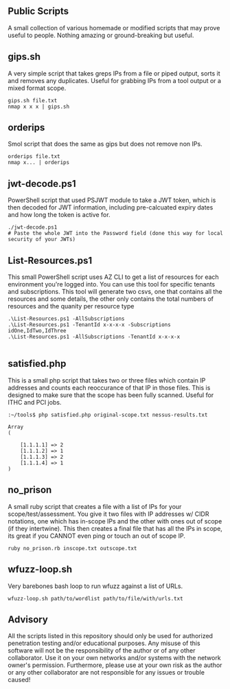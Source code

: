 ## Public Scripts

A small collection of various homemade or modified scripts that may prove useful to people. Nothing amazing or ground-breaking but useful.

## gips.sh

A very simple script that takes greps IPs from a file or piped output, sorts it and removes any duplicates. Useful for grabbing IPs from a tool output or a mixed format scope.
```
gips.sh file.txt
nmap x x x | gips.sh
```

## orderips

Smol script that does the same as gips but does not remove non IPs.
```
orderips file.txt
nmap x... | orderips
```

## jwt-decode.ps1

PowerShell script that used PSJWT module to take a JWT token, which is then decoded for JWT information, including pre-calcuated expiry dates and how long the token is active for.

```
./jwt-decode.ps1
# Paste the whole JWT into the Password field (done this way for local security of your JWTs)
```

## List-Resources.ps1

This small PowerShell script uses AZ CLI to get a list of resources for each environment you're logged into. You can use this tool for specific tenants and subscriptions. This tool will generate two csvs, one that contains all the resources and some details, the other only contains the total numbers of resources and the quanity per resource type 

```
.\List-Resources.ps1 -AllSubscriptions
.\List-Resources.ps1 -TenantId x-x-x-x -Subscriptions idOne,IdTwo,IdThree
.\List-Resources.ps1 -AllSubscriptions -TenantId x-x-x-x


```

## satisfied.php

This is a small php script that takes two or three files which contain IP addresses and counts each reoccurance of that IP in those files. This is designed to make sure that the scope has been fully scanned. Useful for ITHC and PCI jobs.
```
:~/tools$ php satisfied.php original-scope.txt nessus-results.txt

Array
(

    [1.1.1.1] => 2
    [1.1.1.2] => 1
    [1.1.1.3] => 2
    [1.1.1.4] => 1
)
```

## no_prison

A small ruby script that creates a file with a list of IPs for your scope/test/assessment. You give it two files with IP addresses w/ CIDR notations, one which has in-scope IPs and the other with ones out of scope (if they intertwine). This then creates a final file that has all the IPs in scope, its great if you CANNOT even ping or touch an out of scope IP.

```ruby no_prison.rb inscope.txt outscope.txt```

## wfuzz-loop.sh

Very barebones bash loop to run wfuzz against a list of URLs.

```wfuzz-loop.sh path/to/wordlist path/to/file/with/urls.txt```

## Advisory

All the scripts listed in this repository should only be used for authorized penetration testing and/or educational purposes. Any misuse of this software will not be the responsibility of the author or of any other collaborator. Use it on your own networks and/or systems with the network owner's permission. Furthermore, please use at your own risk as the author or any other collaborator are not responsible for any issues or trouble caused!
